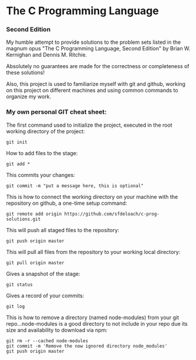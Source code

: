 # The C Programming Language
### Second Edition

My humble attempt to provide solutions to the problem sets listed in the magnum opus "The C Programming Language, Second Edition" by Brian W. Kernighan and Dennis M. Ritchie.

Absolutely no guarantees are made for the correctness or completeness of these
solutions!

Also, this project is used to familiarize myself with git and github, working on this project on different machines and using common commands to organize my work.

### My own personal GIT cheat sheet:

The first command used to initialize the project, executed in the root working directory of the project:

    git init
 
How to add files to the stage:

    git add *
 
This commits your changes:

    git commit -m "put a message here, this is optional"

This is how to connect the working directory on your machine with the repository on github, a one-time setup command:

    git remote add origin https://github.com/sfdeloach/c-prog-solutions.git

This will push all staged files to the repository:

    git push origin master

This will pull all files from the repository to your working local directory:

    git pull origin master

Gives a snapshot of the stage:

    git status

Gives a record of your commits:

    git log

This is how to remove a directory (named node-modules) from your git repo...node-modules is a good directory to not include in your repo due its size and availability to download via npm:

    git rm -r --cached node-modules
    git commit -m 'Remove the now ignored directory node_modules'
    git push origin master

